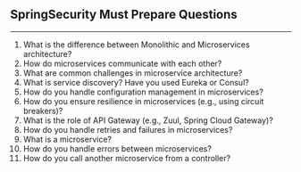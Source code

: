 ## SpringSecurity Must Prepare Questions

---

1. What is the difference between Monolithic and Microservices architecture?
2. How do microservices communicate with each other?
3. What are common challenges in microservice architecture?
4. What is service discovery? Have you used Eureka or Consul?
5. How do you handle configuration management in microservices?
6. How do you ensure resilience in microservices (e.g., using circuit breakers)?
7. What is the role of API Gateway (e.g., Zuul, Spring Cloud Gateway)?
8. How do you handle retries and failures in microservices?
9. What is a microservice?
10. How do you handle errors between microservices?
11. How do you call another microservice from a controller?

